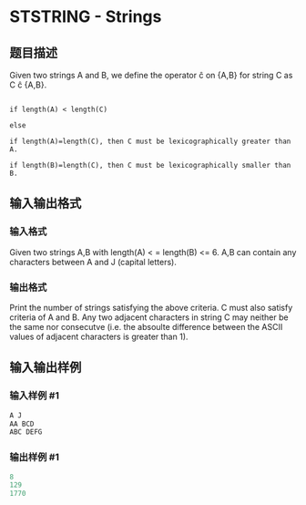 # STSTRING - Strings

## 题目描述

Given two strings A and B, we define the operator ĉ on {A,B} for string C as C ĉ {A,B}.

```

if length(A) < length(C) 

else

if length(A)=length(C), then C must be lexicographically greater than A.

if length(B)=length(C), then C must be lexicographically smaller than B.

```

## 输入输出格式

### 输入格式

Given two strings A,B with length(A) < = length(B) <= 6. A,B can contain any characters between A and J (capital letters).

### 输出格式

Print the number of strings satisfying the above criteria. C must also satisfy criteria of A and B. Any two adjacent characters in string C may neither be the same nor consecutve (i.e. the absoulte difference between the ASCII values of adjacent characters is greater than 1).

## 输入输出样例

### 输入样例 #1

```cpp
A J
AA BCD
ABC DEFG
```


### 输出样例 #1

```cpp
8
129
1770
```


